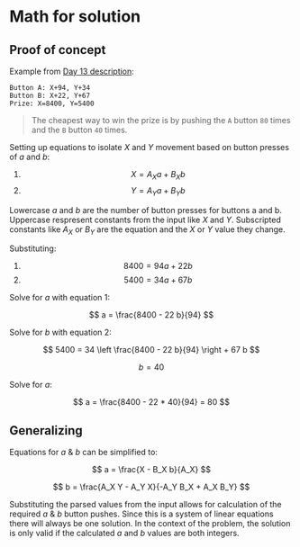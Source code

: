 # Math for solution

## Proof of concept

Example from [Day 13 description](https://adventofcode.com/2024/day/13):

```text
Button A: X+94, Y+34
Button B: X+22, Y+67
Prize: X=8400, Y=5400
```

> The cheapest way to win the prize is by pushing the `A` button `80` times and the `B` button `40` times.

Setting up equations to isolate $X$ and $Y$ movement based on button presses of $a$ and $b$:

1. $$ X = A_X a + B_X b $$
2. $$ Y = A_Y a + B_Y b $$

Lowercase $a$ and $b$ are the number of button presses for buttons a and b. Uppercase respresent constants from the input like $X$ and $Y$. Subscripted constants like $A_X$ or $B_Y$ are the equation and the $X$ or $Y$ value they change.

Substituting:

1. $$ 8400 = 94 a + 22 b $$
2. $$ 5400 = 34 a + 67 b $$

Solve for $a$ with equation 1:

$$ a = \frac{8400 - 22 b}{94} $$

Solve for $b$ with equation 2:

$$ 5400 = 34 \left \frac{8400 - 22 b}{94} \right + 67 b $$

$$ b = 40 $$

Solve for $a$:

$$ a = \frac{8400 - 22 * 40}{94} = 80 $$

## Generalizing

Equations for $a$ & $b$ can be simplified to:

$$ a = \frac{X - B_X b}{A_X} $$

$$ b = \frac{A_X Y - A_Y X}{-A_Y B_X + A_X B_Y} $$

Substituting the parsed values from the input allows for calculation of the required $a$ & $b$ button pushes. Since this is a system of linear equations there will always be one solution. In the context of the problem, the solution is only valid if the calculated $a$ and $b$ values are both integers.
